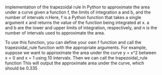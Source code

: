  implementation of the trapezoidal rule in Python to approximate the area under a curve given a function f, the limits of integration a and b, and the number of intervals n:Here, f is a Python function that takes a single argument x and returns the value of the function being integrated at x. a and b are the lower and upper limits of integration, respectively, and n is the number of intervals used to approximate the area.

To use this function, you can define your own f function and call the trapezoidal_rule function with the appropriate arguments. For example, suppose we want to approximate the area under the curve y = x^2 between x = 0 and x = 1 using 10 intervals.
Then we can call the trapezoidal_rule function
This will output the approximate area under the curve, which should be 0.335
